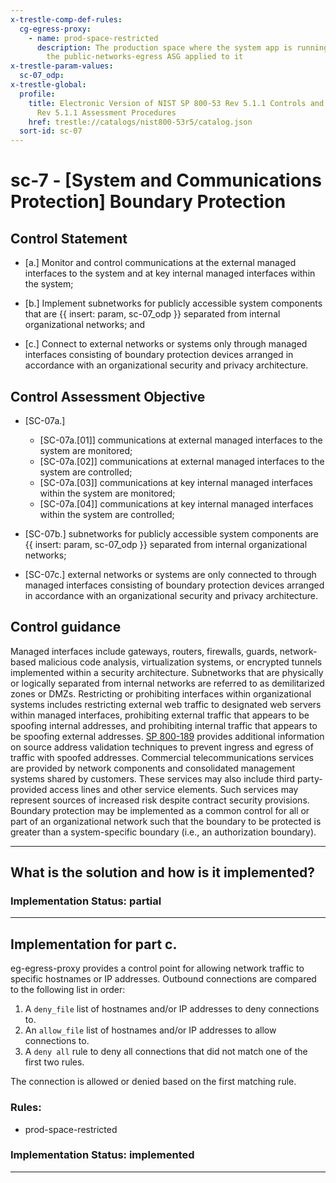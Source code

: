```yaml
---
x-trestle-comp-def-rules:
  cg-egress-proxy:
    - name: prod-space-restricted
      description: The production space where the system app is running must not have
        the public-networks-egress ASG applied to it
x-trestle-param-values:
  sc-07_odp:
x-trestle-global:
  profile:
    title: Electronic Version of NIST SP 800-53 Rev 5.1.1 Controls and SP 800-53A
      Rev 5.1.1 Assessment Procedures
    href: trestle://catalogs/nist800-53r5/catalog.json
  sort-id: sc-07
---
```


# sc-7 - \[System and Communications Protection\] Boundary Protection

## Control Statement

- \[a.\] Monitor and control communications at the external managed interfaces to the system and at key internal managed interfaces within the system;

- \[b.\] Implement subnetworks for publicly accessible system components that are {{ insert: param, sc-07_odp }} separated from internal organizational networks; and

- \[c.\] Connect to external networks or systems only through managed interfaces consisting of boundary protection devices arranged in accordance with an organizational security and privacy architecture.

## Control Assessment Objective

- \[SC-07a.\]

  - \[SC-07a.[01]\] communications at external managed interfaces to the system are monitored;
  - \[SC-07a.[02]\] communications at external managed interfaces to the system are controlled;
  - \[SC-07a.[03]\] communications at key internal managed interfaces within the system are monitored;
  - \[SC-07a.[04]\] communications at key internal managed interfaces within the system are controlled;

- \[SC-07b.\] subnetworks for publicly accessible system components are {{ insert: param, sc-07_odp }} separated from internal organizational networks;

- \[SC-07c.\] external networks or systems are only connected to through managed interfaces consisting of boundary protection devices arranged in accordance with an organizational security and privacy architecture.

## Control guidance

Managed interfaces include gateways, routers, firewalls, guards, network-based malicious code analysis, virtualization systems, or encrypted tunnels implemented within a security architecture. Subnetworks that are physically or logically separated from internal networks are referred to as demilitarized zones or DMZs. Restricting or prohibiting interfaces within organizational systems includes restricting external web traffic to designated web servers within managed interfaces, prohibiting external traffic that appears to be spoofing internal addresses, and prohibiting internal traffic that appears to be spoofing external addresses. [SP 800-189](#f5edfe51-d1f2-422e-9b27-5d0e90b49c72) provides additional information on source address validation techniques to prevent ingress and egress of traffic with spoofed addresses. Commercial telecommunications services are provided by network components and consolidated management systems shared by customers. These services may also include third party-provided access lines and other service elements. Such services may represent sources of increased risk despite contract security provisions. Boundary protection may be implemented as a common control for all or part of an organizational network such that the boundary to be protected is greater than a system-specific boundary (i.e., an authorization boundary).

______________________________________________________________________

## What is the solution and how is it implemented?

<!-- For implementation status enter one of: implemented, partial, planned, alternative, not-applicable -->

<!-- Note that the list of rules under ### Rules: is read-only and changes will not be captured after assembly to JSON -->

<!-- Add control implementation description here for control: sc-7 -->

### Implementation Status: partial

______________________________________________________________________

## Implementation for part c.

eg-egress-proxy provides a control point for allowing network traffic to specific hostnames or IP addresses. Outbound connections are compared to the following list in order:

1. A `deny_file` list of hostnames and/or IP addresses to deny connections to.
1. An `allow_file` list of hostnames and/or IP addresses to allow connections to.
1. A `deny all` rule to deny all connections that did not match one of the first two rules.

The connection is allowed or denied based on the first matching rule.

### Rules:

  - prod-space-restricted

### Implementation Status: implemented

______________________________________________________________________
